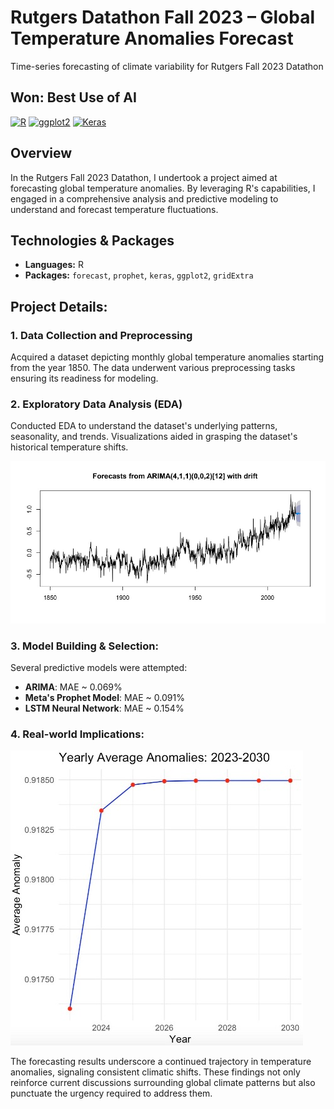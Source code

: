# Rutgers Datathon Fall 2023 – Global Temperature Anomalies Forecast
Time-series forecasting of climate variability for Rutgers Fall 2023 Datathon

## Won: Best Use of AI

[![R](https://img.shields.io/badge/R-Statistical%20Computing-blue)](https://www.r-project.org/)
[![ggplot2](https://img.shields.io/badge/ggplot2-Data%20Visualization-red)](https://ggplot2.tidyverse.org/)
[![Keras](https://img.shields.io/badge/Keras-Deep%20Learning-purple)](https://keras.io/)

## Overview
In the Rutgers Fall 2023 Datathon, I undertook a project aimed at forecasting global temperature anomalies. By leveraging R's capabilities, I engaged in a comprehensive analysis and predictive modeling to understand and forecast temperature fluctuations.



## Technologies & Packages
- **Languages:** R
- **Packages:** `forecast`, `prophet`, `keras`, `ggplot2`, `gridExtra`

## Project Details:

### 1. Data Collection and Preprocessing
Acquired a dataset depicting monthly global temperature anomalies starting from the year 1850. The data underwent various preprocessing tasks ensuring its readiness for modeling.

### 2. Exploratory Data Analysis (EDA)
Conducted EDA to understand the dataset's underlying patterns, seasonality, and trends. Visualizations aided in grasping the dataset's historical temperature shifts.

![Image Alt Text](/ArimaForecast.jpg)

### 3. Model Building & Selection:
Several predictive models were attempted:
- **ARIMA**: MAE ~ 0.069%
- **Meta's Prophet Model**: MAE ~ 0.091% 
- **LSTM Neural Network**: MAE ~ 0.154% 

### 4. Real-world Implications:

![Image Alt Text](/AnomalyForecast.jpg)

The forecasting results underscore a continued trajectory in temperature anomalies, signaling consistent climatic shifts. These findings not only reinforce current discussions surrounding global climate patterns but also punctuate the urgency required to address them.
